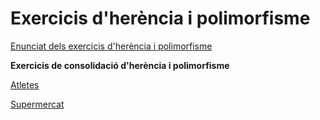 # Exercicis d'herència i polimorfisme

[Enunciat dels exercicis d'herència i polimorfisme](assets/4.2/dam-m03-exerc-herencia.pdf)


**Exercicis de consolidació d'herència i polimorfisme**

[Atletes](assets/4.2/dam-m03-uf4-exercici_atleta.pdf)

[Supermercat](assets/4.2/dam-m03-uf4-exercici_supermercat.pdf)
